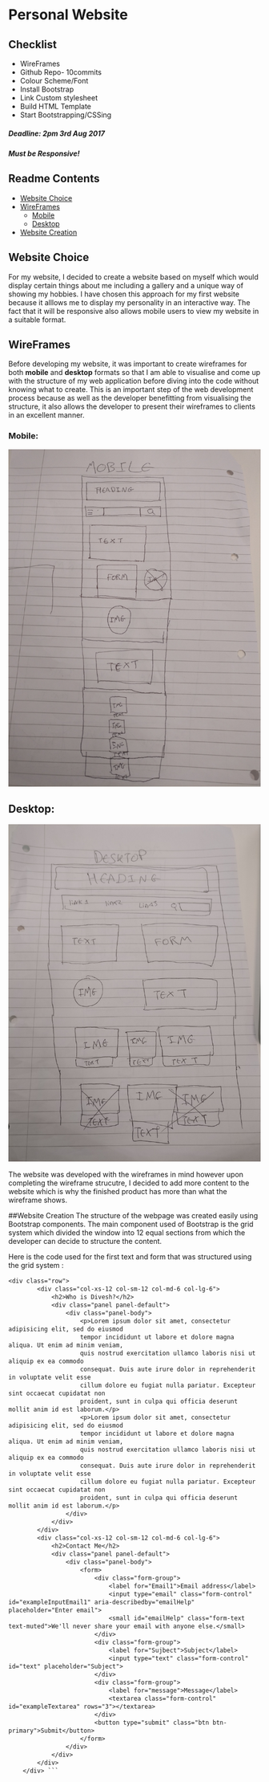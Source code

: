 # Personal Website
## Checklist
- WireFrames
- Github Repo- 10commits
- Colour Scheme/Font
- Install Bootstrap
- Link Custom stylesheet
- Build HTML Template
- Start Bootstrapping/CSSing

##### Deadline: 2pm 3rd Aug 2017
##### Must be Responsive!
## Readme Contents
 - [Website Choice](#website-choice) 
 - [WireFrames](#wireframes) 
     - [Mobile](#mobile)
     - [Desktop](#dekstop)
 -  [Website Creation](#website-creation)


## Website Choice
For my website, I decided to create a website based on myself which would display certain things about me including a gallery and a unique way of showing my hobbies. I have chosen this approach for my first website because it alllows me to display my personality in an interactive way. The fact that it will be responsive also allows mobile users to view my website in a suitable format. 

## WireFrames 
Before developing my website, it was important to create wireframes for both **mobile** and **desktop** formats so that I am able to visualise and come up with the structure of my web application before diving into the code without knowing what to create. This is an important step of the web development process because as well as the developer benefitting from visualising the structure, it also allows the developer to present their wireframes to clients in an excellent manner. 

### Mobile: 
![alt text](https://raw.githubusercontent.com/divesh987/personalWebsite/master/mobileWireframe.jpg "Logo Title Text 1")

## Desktop: 
![alt text](https://raw.githubusercontent.com/divesh987/personalWebsite/master/desktopWireframe.jpg "Logo Title Text 1")

The website was developed with the wireframes in mind however upon completing the wireframe strucutre, I decided to add more content to the website which is why the finished product has more than what the wireframe shows. 

##Website Creation 
The structure of the webpage was created easily using Bootstrap components. 
The main component used of Bootstrap is the grid system which divided the window into 12 equal sections from which the developer can decide to structure the content.

Here is the code used for the first text and form that was structured using the grid system : 
```
<div class="row">
		<div class="col-xs-12 col-sm-12 col-md-6 col-lg-6">
  			<h2>Who is Divesh?</h2>
  			<div class="panel panel-default">
    			<div class="panel-body">
    				<p>Lorem ipsum dolor sit amet, consectetur adipisicing elit, sed do eiusmod
    				tempor incididunt ut labore et dolore magna aliqua. Ut enim ad minim veniam,
    				quis nostrud exercitation ullamco laboris nisi ut aliquip ex ea commodo
    				consequat. Duis aute irure dolor in reprehenderit in voluptate velit esse
    				cillum dolore eu fugiat nulla pariatur. Excepteur sint occaecat cupidatat non
    				proident, sunt in culpa qui officia deserunt mollit anim id est laborum.</p>
    				<p>Lorem ipsum dolor sit amet, consectetur adipisicing elit, sed do eiusmod
    				tempor incididunt ut labore et dolore magna aliqua. Ut enim ad minim veniam,
    				quis nostrud exercitation ullamco laboris nisi ut aliquip ex ea commodo
    				consequat. Duis aute irure dolor in reprehenderit in voluptate velit esse
    				cillum dolore eu fugiat nulla pariatur. Excepteur sint occaecat cupidatat non
    				proident, sunt in culpa qui officia deserunt mollit anim id est laborum.</p>
    			</div>
  			</div>
		</div>
		<div class="col-xs-12 col-sm-12 col-md-6 col-lg-6">
  			<h2>Contact Me</h2>
  			<div class="panel panel-default">
    			<div class="panel-body">
    				<form>
  						<div class="form-group">
    						<label for="Email1">Email address</label>
    						<input type="email" class="form-control" id="exampleInputEmail1" aria-describedby="emailHelp" placeholder="Enter email">
    						<small id="emailHelp" class="form-text text-muted">We'll never share your email with anyone else.</small>
  						</div>
  						<div class="form-group">
    						<label for="Sujbect">Subject</label>
    						<input type="text" class="form-control" id="text" placeholder="Subject">
  						</div>
  						<div class="form-group">
    						<label for="message">Message</label>
   							<textarea class="form-control" id="exampleTextarea" rows="3"></textarea>
 						</div>
  						<button type="submit" class="btn btn-primary">Submit</button>
					</form>
				</div>
  			</div>
		</div>
	</div> ```

